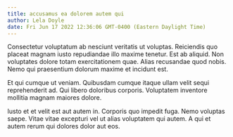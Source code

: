 ```yaml
---
title: accusamus ea dolorem autem qui
author: Lela Doyle
date: Fri Jun 17 2022 12:36:06 GMT-0400 (Eastern Daylight Time)
---
```

Consectetur voluptatum ab nesciunt veritatis ut voluptas. Reiciendis quo placeat magnam iusto repudiandae illo maxime tenetur. Est ab aliquid. Non voluptates dolore totam exercitationem quae. Alias recusandae quod nobis. Nemo qui praesentium dolorum maxime et incidunt est.

 Et qui cumque ut veniam. Quibusdam cumque itaque ullam velit sequi reprehenderit ad. Qui libero doloribus corporis. Voluptatem inventore mollitia magnam maiores dolore.

 Iusto et et velit est aut autem in. Corporis quo impedit fuga. Nemo voluptas saepe. Vitae vitae excepturi vel ut alias voluptatem qui autem. A qui et autem rerum qui dolores dolor aut eos.